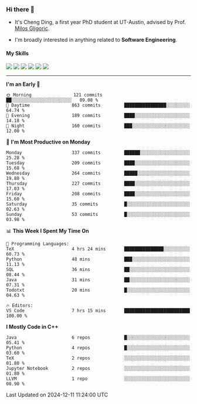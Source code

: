 ### Hi there 👋

* It's Cheng Ding, a first year PhD student at UT-Austin, advised by Prof. [Milos Gligoric](https://users.ece.utexas.edu/~gligoric/).

* I'm broadly interested in anything related to **Software Engineering**.

#### My Skills

![](https://img.shields.io/badge/C++-65318e?logo=cplusplus&logoColor=fff)
![](https://img.shields.io/badge/Python-3e74a2?logo=python&logoColor=fff)
![](https://img.shields.io/badge/C-5654a2?logo=c&logoColor=fff)
![](https://img.shields.io/badge/Go-00aaff?logo=go&logoColor=fff)
![](https://img.shields.io/badge/Docker-0088ff?logo=docker&logoColor=fff)
![](https://img.shields.io/badge/Apache-D22128?logo=apache&logoColor=fff)

---
<!--START_SECTION:waka-->
**I'm an Early 🐤** 

```text
🌞 Morning                121 commits         ██░░░░░░░░░░░░░░░░░░░░░░░   09.08 % 
🌆 Daytime                863 commits         ████████████████░░░░░░░░░   64.74 % 
🌃 Evening                189 commits         ████░░░░░░░░░░░░░░░░░░░░░   14.18 % 
🌙 Night                  160 commits         ███░░░░░░░░░░░░░░░░░░░░░░   12.00 % 
```
📅 **I'm Most Productive on Monday** 

```text
Monday                   337 commits         ██████░░░░░░░░░░░░░░░░░░░   25.28 % 
Tuesday                  209 commits         ████░░░░░░░░░░░░░░░░░░░░░   15.68 % 
Wednesday                264 commits         █████░░░░░░░░░░░░░░░░░░░░   19.80 % 
Thursday                 227 commits         ████░░░░░░░░░░░░░░░░░░░░░   17.03 % 
Friday                   208 commits         ████░░░░░░░░░░░░░░░░░░░░░   15.60 % 
Saturday                 35 commits          █░░░░░░░░░░░░░░░░░░░░░░░░   02.63 % 
Sunday                   53 commits          █░░░░░░░░░░░░░░░░░░░░░░░░   03.98 % 
```


📊 **This Week I Spent My Time On** 

```text
💬 Programming Languages: 
TeX                      4 hrs 24 mins       ███████████████░░░░░░░░░░   60.73 % 
Python                   48 mins             ███░░░░░░░░░░░░░░░░░░░░░░   11.13 % 
SQL                      36 mins             ██░░░░░░░░░░░░░░░░░░░░░░░   08.44 % 
Java                     31 mins             ██░░░░░░░░░░░░░░░░░░░░░░░   07.31 % 
Todotxt                  20 mins             █░░░░░░░░░░░░░░░░░░░░░░░░   04.63 % 

🔥 Editors: 
VS Code                  7 hrs 15 mins       █████████████████████████   100.00 % 
```

**I Mostly Code in C++** 

```text
Java                     6 repos             █░░░░░░░░░░░░░░░░░░░░░░░░   05.41 % 
Python                   4 repos             █░░░░░░░░░░░░░░░░░░░░░░░░   03.60 % 
TeX                      2 repos             ░░░░░░░░░░░░░░░░░░░░░░░░░   01.80 % 
Jupyter Notebook         2 repos             ░░░░░░░░░░░░░░░░░░░░░░░░░   01.80 % 
LLVM                     1 repo              ░░░░░░░░░░░░░░░░░░░░░░░░░   00.90 % 
```




 Last Updated on 2024-12-11 11:24:00 UTC
<!--END_SECTION:waka-->
